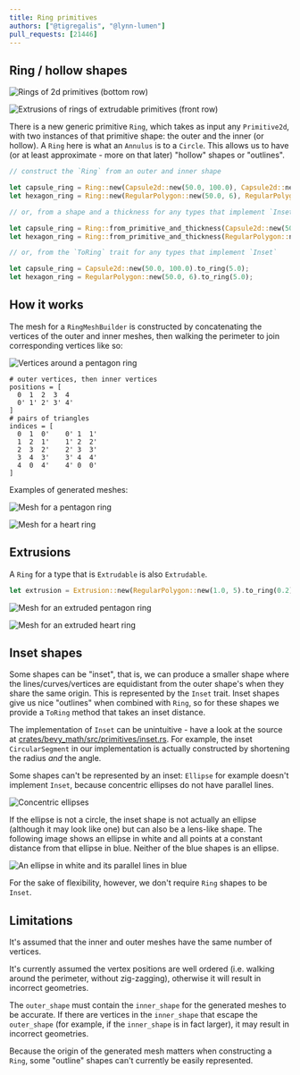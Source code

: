 ```yaml
---
title: Ring primitives
authors: ["@tigregalis", "@lynn-lumen"]
pull_requests: [21446]
---
```


## Ring / hollow shapes

![Rings of 2d primitives (bottom row)](https://github.com/user-attachments/assets/8fac6c82-3da0-488e-ab38-80816b2129c0)

![Extrusions of rings of extrudable primitives (front row)](https://github.com/user-attachments/assets/70c4dee0-4f82-4723-b95c-9d02ddb95363)

There is a new generic primitive `Ring`, which takes as input any `Primitive2d`, with two instances of that primitive shape: the outer and the inner (or hollow).
A `Ring` here is what an `Annulus` is to a `Circle`.
This allows us to have (or at least approximate - more on that later) "hollow" shapes or "outlines".

```rs
// construct the `Ring` from an outer and inner shape

let capsule_ring = Ring::new(Capsule2d::new(50.0, 100.0), Capsule2d::new(45.0, 100.0));
let hexagon_ring = Ring::new(RegularPolygon::new(50.0, 6), RegularPolygon::new(45.0, 6)); // note vertex count must match

// or, from a shape and a thickness for any types that implement `Inset`

let capsule_ring = Ring::from_primitive_and_thickness(Capsule2d::new(50.0, 100.0), 5.0);
let hexagon_ring = Ring::from_primitive_and_thickness(RegularPolygon::new(50.0, 6), 5.0);

// or, from the `ToRing` trait for any types that implement `Inset`

let capsule_ring = Capsule2d::new(50.0, 100.0).to_ring(5.0);
let hexagon_ring = RegularPolygon::new(50.0, 6).to_ring(5.0);

```

## How it works

The mesh for a `RingMeshBuilder` is constructed by concatenating the vertices of the outer and inner meshes, then walking the perimeter to join corresponding vertices like so:

![Vertices around a pentagon ring](https://github.com/user-attachments/assets/2cecb458-3b59-44fb-858b-1beffecd1e57)

```text
# outer vertices, then inner vertices
positions = [
  0  1  2  3  4
  0' 1' 2' 3' 4'
]
# pairs of triangles
indices = [
  0  1  0'    0' 1  1'
  1  2  1'    1' 2  2'
  2  3  2'    2' 3  3'
  3  4  3'    3' 4  4'
  4  0  4'    4' 0  0'
]
```

Examples of generated meshes:

![Mesh for a pentagon ring](https://github.com/user-attachments/assets/cb9881e5-4518-4743-b8de-5816b632f36f)

![Mesh for a heart ring](https://github.com/user-attachments/assets/348bbd91-9f4e-4040-bfa5-d508a4308c10)

## Extrusions

A `Ring` for a type that is `Extrudable` is also `Extrudable`.

```rs
let extrusion = Extrusion::new(RegularPolygon::new(1.0, 5).to_ring(0.2));
```

![Mesh for an extruded pentagon ring](https://github.com/user-attachments/assets/7d2022c9-b8cf-4b4b-bb09-cbe4fe49fb89)

![Mesh for an extruded heart ring](https://github.com/user-attachments/assets/dbaf894e-6f7f-4b79-af3e-69516da85898)

## Inset shapes

Some shapes can be "inset", that is, we can produce a smaller shape where the lines/curves/vertices are equidistant from the outer shape's when they share the same origin.
This is represented by the `Inset` trait.
Inset shapes give us nice "outlines" when combined with `Ring`, so for these shapes we provide a `ToRing` method that takes an inset distance.

The implementation of `Inset` can be unintuitive - have a look at the source at [crates/bevy_math/src/primitives/inset.rs][Source].
For example, the inset `CircularSegment` in our implementation is actually constructed by shortening the radius _and_ the angle.

Some shapes can't be represented by an inset: `Ellipse` for example doesn't implement `Inset`, because concentric ellipses do not have parallel lines.

![Concentric ellipses](https://github.com/user-attachments/assets/3f419f8f-4d7a-4bfb-a231-fba9464e0f93)

If the ellipse is not a circle, the inset shape is not actually an ellipse (although it may look like one) but can also be a lens-like shape.
The following image shows an ellipse in white and all points at a constant distance from that ellipse in blue.
Neither of the blue shapes is an ellipse.

![An ellipse in white and its parallel lines in blue](https://github.com/user-attachments/assets/8c7520d1-9911-4c9c-8e6f-2688e160f510)

For the sake of flexibility, however, we don't require `Ring` shapes to be `Inset`.

## Limitations

It's assumed that the inner and outer meshes have the same number of vertices.

It's currently assumed the vertex positions are well ordered (i.e.
walking around the perimeter, without zig-zagging), otherwise it will result in incorrect geometries.

The `outer_shape` must contain the `inner_shape` for the generated meshes to be accurate.
If there are vertices in the `inner_shape` that escape the `outer_shape` (for example, if the `inner_shape` is in fact larger), it may result in incorrect geometries.

Because the origin of the generated mesh matters when constructing a `Ring`, some "outline" shapes can't currently be easily represented.

<!-- TODO: Update link -->

[Source]: https://github.com/bevyengine/bevy/blob/6e348948cae9523d0d7f13f0ed598d16790ff4ae/crates/bevy_math/src/primitives/inset.rs
